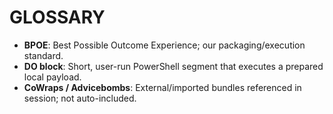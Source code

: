 # GLOSSARY

- **BPOE**: Best Possible Outcome Experience; our packaging/execution standard.
- **DO block**: Short, user-run PowerShell segment that executes a prepared local payload.
- **CoWraps / Advicebombs**: External/imported bundles referenced in session; not auto-included.
